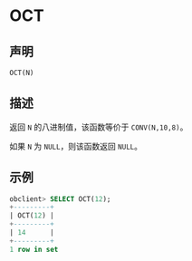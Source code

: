 # OCT

## 声明

```sql
OCT(N)
```

## 描述

返回 `N` 的八进制值，该函数等价于 `CONV(N,10,8)`。

如果 `N` 为 `NULL`，则该函数返回 `NULL`。

## 示例

```sql
obclient> SELECT OCT(12);
+---------+
| OCT(12) |
+---------+
| 14      |
+---------+
1 row in set
```
